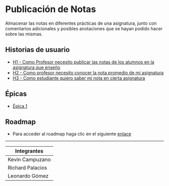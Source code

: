 # Publicación de Notas

Almacenar las notas en diferentes prácticas de una asignatura, junto con comentarios adicionales y posibles anotaciones que se hayan podido hacer sobre las mismas.


## Historias de usuario
* [H1 - Como Profesor necesito publicar las notas de los alumnos en la asignatura que enseño](https://github.com/Golang-EC/go-notes/issues/6)
* [H2 - Como profesor necesito conocer la nota promedio de mi asignatura](https://github.com/Golang-EC/go-notes/issues/5)
* [H3 - Como estudiante quiero saber mi nota en cierta asignatura](https://github.com/Golang-EC/go-notes/issues/4)

## Épicas
* [Épica 1](https://github.com/Golang-EC/go-notes/milestone/1)


## Roadmap
* Para acceder al roadmap haga clic en el siguiente [enlace](https://github.com/Golang-EC/go-notes/projects/1) 

---

| Integrantes |
--- |
Kevin Campuzano |
Richard Palacios |
Leonardo Gómez |
